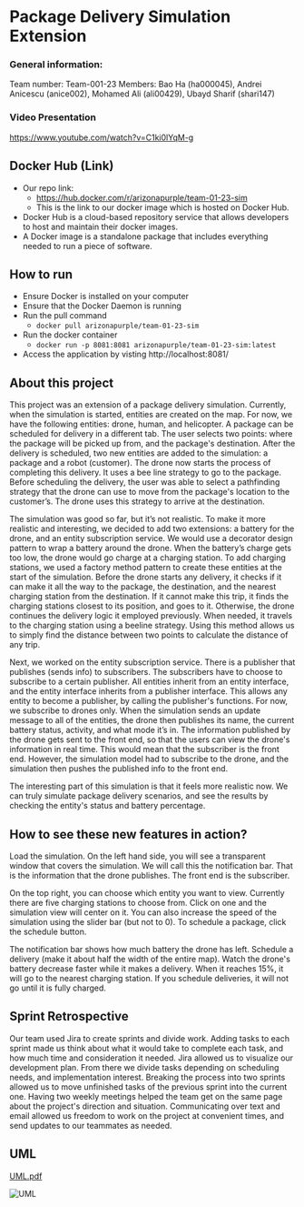 # Package Delivery Simulation Extension


### General information:
Team number: Team-001-23
Members: Bao Ha (ha000045), Andrei Anicescu (anice002), Mohamed Ali (ali00429), Ubayd Sharif (shari147)


### Video Presentation
https://www.youtube.com/watch?v=C1ki0lYqM-g

## Docker Hub (Link)
- Our repo link:
  - https://hub.docker.com/r/arizonapurple/team-01-23-sim
  - This is the link to our docker image which is hosted on Docker Hub.
- Docker Hub is a cloud-based repository service that allows developers to host and maintain their docker images.
- A Docker image is a standalone package that includes everything needed to run a piece of software.

## How to run
- Ensure Docker is installed on your computer
- Ensure that the Docker Daemon is running
- Run the pull command
  - ```docker pull arizonapurple/team-01-23-sim```
- Run the docker container
  - ```docker run -p 8081:8081 arizonapurple/team-01-23-sim:latest```
- Access the application by visting http://localhost:8081/


## About this project
This project was an extension of a package delivery simulation. Currently, when the simulation is started, entities are created on the map. For now, we have the following entities: drone, human, and helicopter. A package can be scheduled for delivery in a different tab. The user selects two points: where the package will be picked up from, and the package's destination. After the delivery is scheduled, two new entities are added to the simulation: a package and a robot (customer). The drone now starts the process of completing this delivery. It uses a bee line strategy to go to the package. Before scheduling the delivery, the user was able to select a pathfinding strategy that the drone can use to move from the package's location to the customer’s. The drone uses this strategy to arrive at the destination.

The simulation was good so far, but it’s not realistic. To make it more realistic and interesting, we decided to add two extensions: a battery for the drone, and an entity subscription service. We would use a decorator design pattern to wrap a battery around the drone. When the battery’s charge gets too low, the drone would go charge at a charging station. To add charging stations, we used a factory method pattern to create these entities at the start of the simulation. Before the drone starts any delivery, it checks if it can make it all the way to the package, the destination, and the nearest charging station from the destination. If it cannot make this trip, it finds the charging stations closest to its position, and goes to it. Otherwise, the drone continues the delivery logic it employed previously. When needed, it travels to the charging station using a beeline strategy. Using this method allows us to simply find the distance between two points to calculate the distance of any trip.

Next, we worked on the entity subscription service. There is a publisher that publishes (sends info) to subscribers. The subscribers have to choose to subscribe to a certain publisher. All entities inherit from an entity interface, and the entity interface inherits from a publisher interface. This allows any entity to become a publisher, by calling the publisher's functions. For now, we subscribe to drones only. When the simulation sends an update message to all of the entities, the drone then publishes its name, the current battery status, activity, and what mode it’s in. The information published by the drone gets sent to the front end, so that the users can view the drone's information in real time. This would mean that the subscriber is the front end. However, the simulation model had to subscribe to the drone, and the simulation then pushes the published info to the front end.

The interesting part of this simulation is that it feels more realistic now. We can truly simulate package delivery scenarios, and see the results by checking the entity's status and battery percentage. 


## How to see these new features in action?

Load the simulation. On the left hand side, you will see a transparent window that covers the simulation. We will call this the notification bar. That is the information that the drone publishes. The front end is the subscriber. 

On the top right, you can choose which entity you want to view. Currently there are five charging stations to choose from. Click on one and the simulation view will center on it. You can also increase the speed of the simulation using the slider bar (but not to 0). To schedule a package, click the schedule button.

The notification bar shows how much battery the drone has left. Schedule a delivery (make it about half the width of the entire map). Watch the drone's battery decrease faster while it makes a delivery. When it reaches 15%, it will go to the nearest charging station. If you schedule deliveries, it will not go until it is fully charged.


## Sprint Retrospective

Our team used Jira to create sprints and divide work. Adding tasks to each sprint made us think about what it would take to complete each task, and how much time and consideration it needed. Jira allowed us to visualize our development plan. From there we divide tasks depending on scheduling needs, and implementation interest. Breaking the process into two sprints allowed us to move unfinished tasks of the previous sprint into the current one. Having two weekly meetings helped the team get on the same page about the project's direction and situation. Communicating over text and email allowed us freedom to work on the project at convenient times, and send updates to our teammates as needed.

## UML
[UML.pdf](https://github.umn.edu/umn-csci-3081-f23/team-001-23-hw4/files/1045/UML.pdf)

![UML](https://media.github.umn.edu/user/25144/files/1872d984-b7f0-463e-84ba-2ae2b3475d2e)


